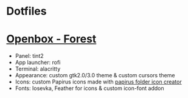# Dotfiles
# [Openbox - Forest](https://github.com/Myagko/dotfiles/tree/main/openbox/Gruvbox)
- Panel: tint2
- App launcher: rofi
- Terminal: alacritty
- Appearance: custom gtk2.0/3.0 theme & custom cursors theme 
- Icons: custom Papirus icons made with [papirus folder icon creator](https://github.com/Adapta-Projects/Papirus-Folder-Icon-Creator)
- Fonts: Iosevka, Feather for icons & custom icon-font addon
